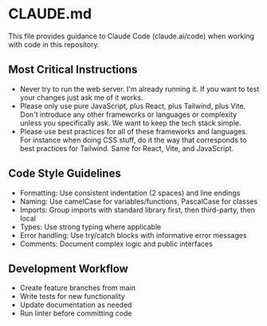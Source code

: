 # CLAUDE.md

This file provides guidance to Claude Code (claude.ai/code) when working with code in this repository.

## Most Critical Instructions
- Never try to run the web server. I'm already running it. If you want to test your changes just ask me of it works.
- Please only use pure JavaScript, plus React, plus Tailwind, plus Vite. Don't introduce any other frameworks or languages or complexity unless you specifically ask. We want to keep the tech stack simple.
- Please use best practices for all of these frameworks and languages. For instance when doing CSS stuff, do it the way that corresponds to best practices for Tailwind. Same for React, Vite, and JavaScript.

## Code Style Guidelines
- Formatting: Use consistent indentation (2 spaces) and line endings
- Naming: Use camelCase for variables/functions, PascalCase for classes
- Imports: Group imports with standard library first, then third-party, then local
- Types: Use strong typing where applicable
- Error handling: Use try/catch blocks with informative error messages
- Comments: Document complex logic and public interfaces

## Development Workflow
- Create feature branches from main
- Write tests for new functionality
- Update documentation as needed
- Run linter before committing code
